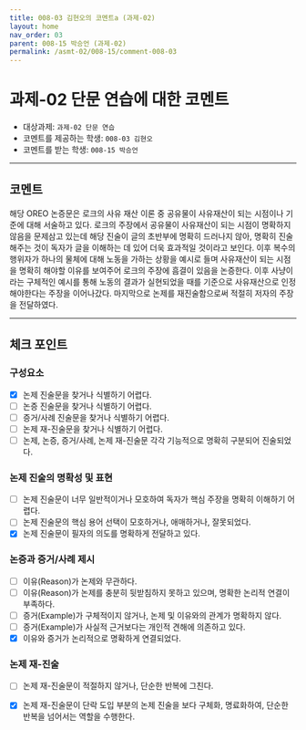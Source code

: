 ```yaml
---
title: 008-03 김현오의 코멘트a (과제-02) 
layout: home
nav_order: 03
parent: 008-15 박승언 (과제-02)
permalink: /asmt-02/008-15/comment-008-03
---
```


# 과제-02 단문 연습에 대한 코멘트

- 대상과제: `과제-02 단문 연습`
- 코멘트를 제공하는 학생: `008-03 김현오` 
- 코멘트를 받는 학생: `008-15 박승언` 

---

## 코멘트

해당 OREO 논증문은 로크의 사유 재산 이론 중 공유물이 사유재산이 되는 시점이나 기준에 대해 서술하고 있다. 로크의 주장에서 공유물이 사유재산이 되는 시점이 명확하지 않음을 문제삼고 있는데 해당 진술이 글의 초반부에 명확히 드러나지 않아, 명확히 진술해주는 것이 독자가 글을 이해하는 데 있어 더욱 효과적일 것이라고 보인다. 이후 복수의 행위자가 하나의 물체에 대해 노동을 가하는 상황을 예시로 들며 사유재산이 되는 시점을 명확히 해야할 이유를 보여주어 로크의 주장에 흠결이 있음을 논증한다. 이후 사냥이라는 구체적인 예시를 통해 노동의 결과가 실현되었을 때를 기준으로 사유재산으로 인정해야한다는 주장을 이어나갔다. 마지막으로 논제를 재진술함으로써 적절히 저자의 주장을 전달하였다.

---

## 체크 포인트

### **구성요소**
- [x] 논제 진술문을 찾거나 식별하기 어렵다.
- [ ] 논증 진술문을 찾거나 식별하기 어렵다.
- [ ] 증거/사례 진술문을 찾거나 식별하기 어렵다.
- [ ] 논제 재-진술문을 찾거나 식별하기 어렵다.
- [ ] 논제, 논증, 증거/사례, 논제 재-진술문 각각 기능적으로 명확히 구분되어 진술되었다.

### **논제 진술의 명확성 및 표현**  
- [ ] 논제 진술문이 너무 일반적이거나 모호하여 독자가 핵심 주장을 명확히 이해하기 어렵다.  
- [ ] 논제 진술문의 핵심 용어 선택이 모호하거나, 애매하거나, 잘못되었다.  
- [x] 논제 진술문이 필자의 의도를 명확하게 전달하고 있다.  

### **논증과 증거/사례 제시**  
- [ ] 이유(Reason)가 논제와 무관하다.
- [ ] 이유(Reason)가 논제를 충분히 뒷받침하지 못하고 있으며, 명확한 논리적 연결이 부족하다.  
- [ ] 증거(Example)가 구체적이지 않거나, 논제 및 이유와의 관계가 명확하지 않다. 
- [ ] 증거(Example)가 사실적 근거보다는 개인적 견해에 의존하고 있다.  
- [x] 이유와 증거가 논리적으로 명확하게 연결되었다.  

### **논제 재-진술**  
- [ ] 논제 재-진술문이 적절하지 않거나, 단순한 반복에 그친다.   
- [x] 논제 재-진술문이 단락 도입 부분의 논제 진술을 보다 구체화, 명료화하여, 단순한 반복을 넘어서는 역할을 수행한다.  


